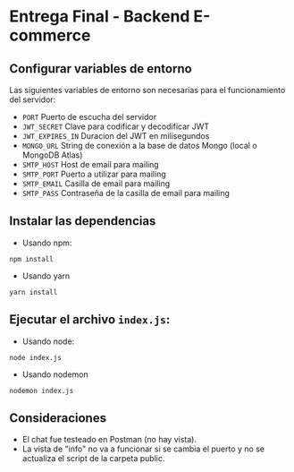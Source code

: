 # Entrega Final - Backend E-commerce

## Configurar variables de entorno

Las siguientes variables de entorno son necesarias para el funcionamiento del servidor:

-   `PORT` Puerto de escucha del servidor
-   `JWT_SECRET` Clave para codificar y decodificar JWT
-   `JWT_EXPIRES_IN` Duracion del JWT en milisegundos
-   `MONGO_URL` String de conexión a la base de datos Mongo (local o MongoDB Atlas)
-   `SMTP_HOST` Host de email para mailing
-   `SMTP_PORT` Puerto a utilizar para mailing
-   `SMTP_EMAIL` Casilla de email para mailing
-   `SMTP_PASS` Contraseña de la casilla de email para mailing

## Instalar las dependencias

-   Usando npm:

```
npm install
```

-   Usando yarn

```
yarn install
```

## Ejecutar el archivo `index.js`:

-   Usando node:

```
node index.js
```

-   Usando nodemon

```
nodemon index.js
```

## Consideraciones

-   El chat fue testeado en Postman (no hay vista).
-   La vista de "info" no va a funcionar si se cambia el puerto y no se actualiza el script de la carpeta public.
